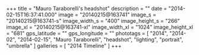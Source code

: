 +++
title = "Mauro Taraborelli's headshot"
description = ""
date = "2014-02-15T16:37:41.000"
image = "20140215@163741"
image_s = "20140215@163741-s"
image_width_s = "400"
image_height_s = "266"
image_xl = "20140215@163741-xl"
image_width_xl = "1024"
image_height_xl = "681"
gps_latitude = ""
gps_longitude = ""
phototags = [ "2014", "2014-02", "2014-02-15", "Mauro Taraborelli", "headshot", "lighting", "portrait", "umbrella" ]
galleries = [ "2014 Timeline" ]
+++
